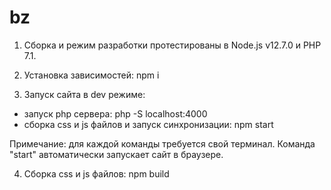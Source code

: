 # bz

1. Сборка и режим разработки протестированы в Node.js v12.7.0 и PHP 7.1.

2. Установка зависимостей: npm i

3. Запуск сайта в dev режиме:
-  запуск php сервера: php -S localhost:4000
-  сборка css и js файлов и запуск синхронизации: npm start

Примечание: для каждой команды требуется свой терминал.
Команда "start" автоматически запускает сайт в браузере.

4. Сборка css и js файлов: npm build
